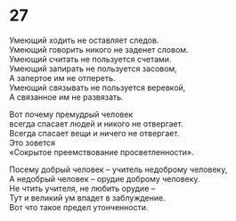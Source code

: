 # 27

Умеющий ходить не оставляет следов.</br>
Умеющий говорить никого не заденет словом.</br>
Умеющий считать не пользуется счетами.</br>
Умеющий запирать не пользуется засовом,</br>
А запертое им не отпереть.</br>
Умеющий связывать не пользуется веревкой,</br>
А связанное им не развязать.</br>

Вот почему премудрый человек</br>
всегда спасает людей и никого не отвергает.</br>
Всегда спасает вещи и ничего не отвергает.</br>
Это зовется</br>
«Сокрытое преемствование просветленности».</br>

Посему добрый человек – учитель недоброму человеку,</br>
А недобрый человек – орудие доброму человеку.</br>
Не чтить учителя, не любить орудие –</br>
Тут и великий ум впадет в заблуждение.</br>
Вот что такое предел утонченности.</br>
